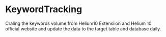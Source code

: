 # KeywordTracking
Craling the keywords volume from Helium10 Extensiion and Helium 10 official website and update the data to the target table and database daily.
